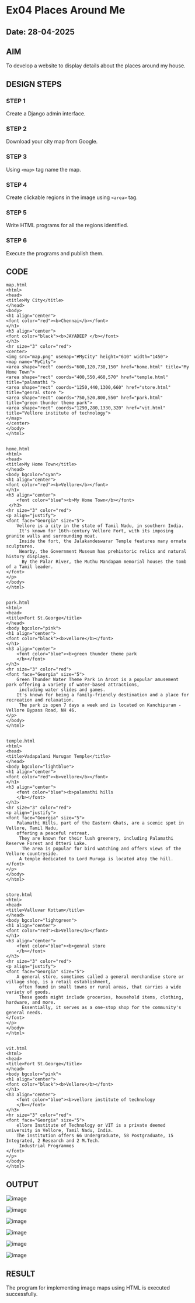 # Ex04 Places Around Me
## Date: 28-04-2025

## AIM
To develop a website to display details about the places around my house.

## DESIGN STEPS

### STEP 1
Create a Django admin interface.

### STEP 2
Download your city map from Google.

### STEP 3
Using ```<map>``` tag name the map.

### STEP 4
Create clickable regions in the image using ```<area>``` tag.

### STEP 5
Write HTML programs for all the regions identified.

### STEP 6
Execute the programs and publish them.

## CODE
```
map.html
<html>
<head>
<title>My City</title>
</head>
<body>
<h1 align="center">
<font color="red"><b>Chennai</b></font>
</h1>
<h3 align="center">
<font color="black"><b>JAYADEEP </b></font>
</h3>
<hr size="3" color="red">
<center>
<img src="map.png" usemap="#MyCity" height="610" width="1450">
<map name="MyCity">
<area shape="rect" coords="600,120,730,150" href="home.html" title="My Home Town">
<area shape="rect" coords="400,550,460,570" href="temple.html" title="palamathi ">
<area shape="rect" coords="1250,440,1300,660" href="store.html" title="genral store ">
<area shape="rect" coords="750,520,800,550" href="park.html" title="green thunder theme park">
<area shape="rect" coords="1290,280,1330,320" href="vit.html" title="Vellore institute of technology">
</map>
</center>
</body>
</html>


home.html
<html>
<head>
<title>My Home Town</title>
</head>
<body bgcolor="cyan">
<h1 align="center">
<font color="red"><b>Vellore</b></font>
</h1>
<h3 align="center">
    <font color="blue"><b>My Home Town</b></font>
 </h3>
<hr size="3" color="red">
<p align="justify">
<font face="Georgia" size="5">
    Vellore is a city in the state of Tamil Nadu, in southern India.
     It's known for 16th-century Vellore Fort, with its imposing granite walls and surrounding moat.
     Inside the fort, the Jalakandeswarar Temple features many ornate sculptures. 
     Nearby, the Government Museum has prehistoric relics and natural history displays.
      By the Palar River, the Muthu Mandapam memorial houses the tomb of a Tamil leader.
</font>
</p>
</body>
</html>


park.html
<html>
<head>
<title>Fort St.George</title>
</head>
<body bgcolor="pink">
<h1 align="center">
<font color="black"><b>vellore</b></font>
</h1>
<h3 align="center">
    <font color="blue"><b>green thunder theme park
    </b></font>
</h3>
<hr size="3" color="red">
<font face="Georgia" size="5">
    Green Thunder Water Theme Park in Arcot is a popular amusement park offering a variety of water-based attractions,
     including water slides and games. 
    It's known for being a family-friendly destination and a place for recreation and relaxation.
     The park is open 7 days a week and is located on Kanchipuram - Vellore Bypass Road, NH 46.
</p>
</body>
</html>


temple.html
<html>
<head>
<title>Vadapalani Murugan Temple</title>
</head>
<body bgcolor="lightblue">
<h1 align="center">
<font color="red"><b>vellore</b></font>
</h1>
<h3 align="center">
    <font color="blue"><b>palamathi hills
    </b></font>
</h3>
<hr size="3" color="red">
<p align="justify">
<font face="Georgia" size="5">
    Palamathi Hills, part of the Eastern Ghats, are a scenic spot in Vellore, Tamil Nadu, 
    offering a peaceful retreat.
     They are known for their lush greenery, including Palamathi Reserve Forest and Otteri Lake.
      The area is popular for bird watching and offers views of the Vellore countryside.
     A temple dedicated to Lord Muruga is located atop the hill. 
</font>
</p>
</body>
</html>


store.html
<html>
<head>
<title>Valluvar Kottam</title>
</head>
<body bgcolor="lightgreen">
<h1 align="center">
<font color="red"><b>Vellore</b></font>
</h1>
<h3 align="center">
    <font color="blue"><b>genral store
    </b></font>
</h3>
<hr size="3" color="red">
<p align="justify">
<font face="Georgia" size="5">
    A general store, sometimes called a general merchandise store or village shop, is a retail establishment,
     often found in small towns or rural areas, that carries a wide variety of goods.
     These goods might include groceries, household items, clothing, hardware, and more.
      Essentially, it serves as a one-stop shop for the community's general needs. 
</font>
</p>
</body>
</html>


vit.html
<html>
<head>
<title>Fort St.George</title>
</head>
<body bgcolor="pink">
<h1 align="center">
<font color="black"><b>Vellore</b></font>
</h1>
<h3 align="center">
    <font color="blue"><b>vellore institute of technology
    </b></font>
</h3>
<hr size="3" color="red">
<font face="Georgia" size="5">
    ellore Institute of Technology or VIT is a private deemed university in Vellore, Tamil Nadu, India. 
    The institution offers 66 Undergraduate, 58 Postgraduate, 15 Integrated, 2 Research and 2 M.Tech.
     Industrial Programmes
</font>
</p>
</body>
</html>
```
## OUTPUT

![image](https://github.com/user-attachments/assets/cdc8c7e6-fa50-4848-8dcd-d58d583cf7b5)

![image](https://github.com/user-attachments/assets/1227d087-938f-442d-a39e-d63f83eb4814)

![image](https://github.com/user-attachments/assets/c51b7edf-4f51-4ce1-8dd6-d4dcee3868f3)

![image](https://github.com/user-attachments/assets/5b480a52-8a6f-41db-a8bd-02c05c0e68d7)

![image](https://github.com/user-attachments/assets/0a7c6daa-8b71-4d87-9212-96ae01a51db7)

![image](https://github.com/user-attachments/assets/879781c7-d1ef-43f6-a17e-ad15c04729f9)


## RESULT
The program for implementing image maps using HTML is executed successfully.
